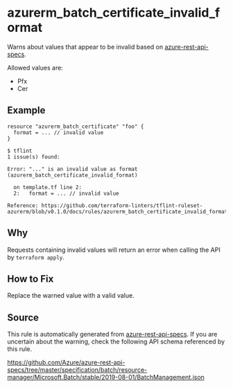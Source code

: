 <!--- This file generated by `tools/apispec-rule-gen/main.go`. DO NOT EDIT --->

# azurerm_batch_certificate_invalid_format

Warns about values that appear to be invalid based on [azure-rest-api-specs](https://github.com/Azure/azure-rest-api-specs).

Allowed values are:
- Pfx
- Cer

## Example

```hcl
resource "azurerm_batch_certificate" "foo" {
  format = ... // invalid value
}
```

```
$ tflint
1 issue(s) found:

Error: "..." is an invalid value as format (azurerm_batch_certificate_invalid_format)

  on template.tf line 2:
  2:   format = ... // invalid value

Reference: https://github.com/terraform-linters/tflint-ruleset-azurerm/blob/v0.1.0/docs/rules/azurerm_batch_certificate_invalid_format.md

```

## Why

Requests containing invalid values will return an error when calling the API by `terraform apply`.

## How to Fix

Replace the warned value with a valid value.

## Source

This rule is automatically generated from [azure-rest-api-specs](https://github.com/Azure/azure-rest-api-specs). If you are uncertain about the warning, check the following API schema referenced by this rule.

https://github.com/Azure/azure-rest-api-specs/tree/master/specification/batch/resource-manager/Microsoft.Batch/stable/2019-08-01/BatchManagement.json
